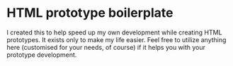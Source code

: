 # HTML prototype boilerplate

I created this to help speed up my own development while creating HTML prototypes. It exists only to make my life easier. Feel free to utilize anything here (customised for your needs, of course) if it helps you with your prototype development.